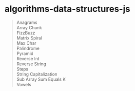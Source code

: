 # algorithms-data-structures-js

>Anagrams<br />
>Array Chunk<br />
>FizzBuzz<br />
>Matrix Spiral<br />
>Max Char<br />
>Palindrome<br />
>Pyramid<br />
>Reverse Int<br />
>Reverse String<br />
>Steps<br />
>String Capitalization <br />
>Sub Array Sum Equals K<br />
>Vowels<br />